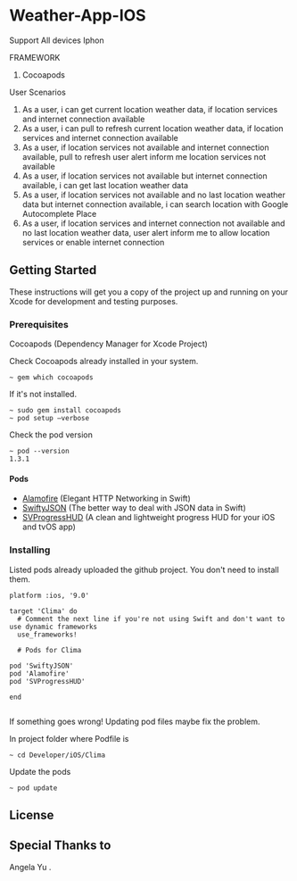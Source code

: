 # Weather-App-IOS
Support All devices Iphon


FRAMEWORK 
1) Cocoapods


User Scenarios

1) As a user, i can get current location weather data, if location services and internet connection available
2) As a user, i can pull to refresh current location weather data, if location services and internet connection available
3) As a user, if location services not available and internet connection available, pull to refresh user alert inform me location services not available
4) As a user, if location services not available but internet connection available, i can get last location weather data
5) As a user, if location services not available and no last location weather data but internet connection available, i can search location with Google Autocomplete Place
6) As a user, if location services and internet connection not available and no last location weather data, user alert inform me to allow location services or enable internet connection


## Getting Started

These instructions will get you a copy of the project up and running on your Xcode for development and testing purposes.

### Prerequisites

Cocoapods (Dependency Manager for Xcode Project)

Check Cocoapods already installed in your system.

```
~ gem which cocoapods
```

If it's not installed.

```
~ sudo gem install cocoapods
~ pod setup —verbose
```

Check the pod version

```
~ pod --version
1.3.1
```

#### Pods

* [Alamofire](https://github.com/Alamofire/Alamofire) (Elegant HTTP Networking in Swift)
* [SwiftyJSON](https://github.com/SwiftyJSON/SwiftyJSON) (The better way to deal with JSON data in Swift)
* [SVProgressHUD](https://github.com/SVProgressHUD/SVProgressHUD) (A clean and lightweight progress HUD for your iOS and tvOS app)

### Installing

Listed pods already uploaded the github project. You don't need to install them.

```
platform :ios, '9.0'

target 'Clima' do
  # Comment the next line if you're not using Swift and don't want to use dynamic frameworks
  use_frameworks!

  # Pods for Clima

pod 'SwiftyJSON'
pod 'Alamofire'
pod 'SVProgressHUD'

end


```

If something goes wrong! Updating pod files maybe fix the problem.

In project folder where Podfile is

```
~ cd Developer/iOS/Clima
```


Update  the pods
```
~ pod update
```

## License


## Special Thanks to

Angela Yu . 
